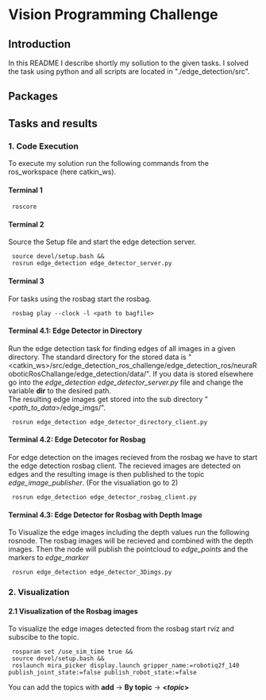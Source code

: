 # Vision Programming Challenge
 
## Introduction
In this README I describe shortly my sollution to the given tasks. I solved the task using python and all scripts are located in "./edge_detection/src".
## Packages

## Tasks and results
### 1. Code Execution
To execute my solution run the following commands from the ros_workspace (here catkin_ws). 
#### Terminal 1
```console
 roscore
```
#### Terminal 2
Source the Setup file and start the edge detection server. 
```console
 source devel/setup.bash &&
 rosrun edge_detection edge_detector_server.py
```
#### Terminal 3
For tasks using the rosbag start the rosbag. 
```console
 rosbag play --clock -l <path to bagfile>
```
#### Terminal 4.1: Edge Detector in Directory
Run the edge detection task for finding edges of all images in a given directory.
The standard directory for the stored data is "&lt;catkin_ws&gt;/src/edge_detection_ros_challenge/edge_detection_ros/neuraRoboticRosChallange/edge_detection/data/". If you data is stored elsewhere go into the <em>edge_detection edge_detector_server.py</em> file and change the variable <strong>dir</strong> to the desired path. <br>
The resulting edge images get stored into the sub directory "&lt;<em>path_to_data</em>&gt;/edge_imgs/".
```console
 rosrun edge_detection edge_detector_directory_client.py
```
#### Terminal 4.2: Edge Detecotor for Rosbag
For edge detection on the images recieved from the rosbag we have to start the edge detection rosbag client. The recieved images are detected on edges and the resulting image is then published to the topic <em>edge_image_publisher</em>. (For the visualiation go to 2)
```console
 rosrun edge_detection edge_detector_rosbag_client.py 
```
#### Terminal 4.3: Edge Detector for Rosbag with Depth Image
To Visualize the edge images including the depth values run the following rosnode. The rosbag images will be recieved and combined with the depth images. Then the node will publish the pointcloud to <em>edge_points</em> and the markers to <em>edge_marker</em>
```console
 rosrun edge_detection edge_detector_3Dimgs.py
```

### 2. Visualization
#### 2.1 Visualization of the Rosbag images
To visualize the edge images detected from the rosbag start rviz and subscibe to the topic.
```console
 rosparam set /use_sim_time true &&
 source devel/setup.bash &&
 roslaunch mira_picker display.launch gripper_name:=robotiq2f_140 publish_joint_state:=false publish_robot_state:=false
```
You can add the topics with
 <strong>add</strong> -&gt; <strong>By topic</strong> -&gt; <strong>&lt;<em>topic</em>&gt;</strong>
 




